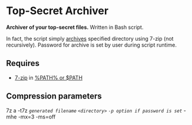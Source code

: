 # Top-Secret Archiver
**Archiver of your top-secret files.** Written in Bash script.

In fact, the script simply [archives](#Compression-parameters) specified directory using 7-zip (not recursively). Password for archive is set by user during script runtime.
## Requires
* [7-zip](https://www.7-zip.org/) in [%PATH% or $PATH](https://en.wikipedia.org/wiki/PATH_(variable))
## Compression parameters
7z a -t7z *`generated filename`* *`<directory>`* *`-p option if password is set`* -mhe -mx=3 -ms=off
